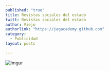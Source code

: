 ```yaml
---
published: "true"
title: Revistas sociales del estado
twitt: Revistas sociales del estado
author: Viejo
authorlink: "https://jagacademy.github.com"
category: 
  - Publicidad
layout: posts

---
```


![Imgur](http://i.imgur.com/LXwQmcA.jpg)
